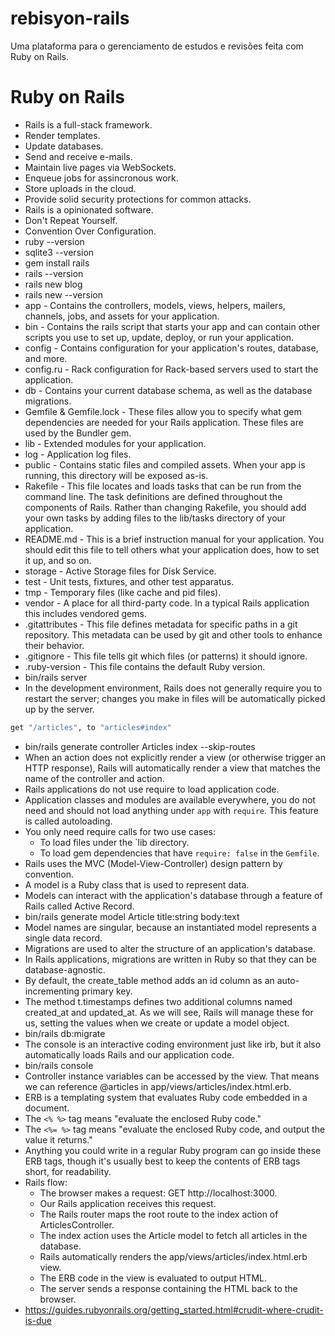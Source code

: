 # rebisyon-rails

Uma plataforma para o gerenciamento de estudos e revisões feita com Ruby on Rails.

# Ruby on Rails

- Rails is a full-stack framework.
- Render templates.
- Update databases.
- Send and receive e-mails.
- Maintain live pages via WebSockets.
- Enqueue jobs for assincronous work.
- Store uploads in the cloud.
- Provide solid security protections for common attacks.
- Rails is a opinionated software.
- Don't Repeat Yourself.
- Convention Over Configuration.
- ruby --version
- sqlite3 --version
- gem install rails
- rails --version
- rails new blog
- rails new --version
- app - Contains the controllers, models, views, helpers, mailers, channels, jobs, and assets for your application.
- bin - Contains the rails script that starts your app and can contain other scripts you use to set up, update, deploy, or run your application.
- config - Contains configuration for your application's routes, database, and more.
- config.ru - Rack configuration for Rack-based servers used to start the application.
- db - Contains your current database schema, as well as the database migrations.
- Gemfile & Gemfile.lock - These files allow you to specify what gem dependencies are needed for your Rails application. These files are used by the Bundler gem.
- lib - Extended modules for your application.
- log - Application log files.
- public - Contains static files and compiled assets. When your app is running, this directory will be exposed as-is.
- Rakefile - This file locates and loads tasks that can be run from the command line. The task definitions are defined throughout the components of Rails. Rather than changing Rakefile, you should add your own tasks by adding files to the lib/tasks directory of your application.
- README.md - This is a brief instruction manual for your application. You should edit this file to tell others what your application does, how to set it up, and so on.
- storage - Active Storage files for Disk Service.
- test - Unit tests, fixtures, and other test apparatus.
- tmp - Temporary files (like cache and pid files).
- vendor - A place for all third-party code. In a typical Rails application this includes vendored gems.
- .gitattributes - This file defines metadata for specific paths in a git repository. This metadata can be used by git and other tools to enhance their behavior.
- .gitignore - This file tells git which files (or patterns) it should ignore.
- .ruby-version	- This file contains the default Ruby version.
- bin/rails server
- In the development environment, Rails does not generally require you to restart the server; changes you make in files will be automatically picked up by the server.

```ruby
get "/articles", to "articles#index"
```

- bin/rails generate controller Articles index --skip-routes
- When an action does not explicitly render a view (or otherwise trigger an HTTP response), Rails will automatically render a view that matches the name of the controller and action.
- Rails applications do not use require to load application code.
- Application classes and modules are available everywhere, you do not need and should not load anything under `app` with `require`. This feature is called autoloading.
- You only need require calls for two use cases:
  - To load files under the `lib directory.
  - To load gem dependencies that have `require: false` in the `Gemfile`.
- Rails uses the MVC (Model-View-Controller) design pattern by convention.
- A model is a Ruby class that is used to represent data.
- Models can interact with the application's database through a feature of Rails called Active Record.
- bin/rails generate model Article title:string body:text
- Model names are singular, because an instantiated model represents a single data record.
- Migrations are used to alter the structure of an application's database.
- In Rails applications, migrations are written in Ruby so that they can be database-agnostic.
- By default, the create_table method adds an id column as an auto-incrementing primary key.
- The method t.timestamps defines two additional columns named created_at and updated_at. As we will see, Rails will manage these for us, setting the values when we create or update a model object.
- bin/rails db:migrate
- The console is an interactive coding environment just like irb, but it also automatically loads Rails and our application code.
- bin/rails console
- Controller instance variables can be accessed by the view. That means we can reference @articles in app/views/articles/index.html.erb.
- ERB is a templating system that evaluates Ruby code embedded in a document.
- The `<% %>` tag means "evaluate the enclosed Ruby code."
- The `<%= %>` tag means "evaluate the enclosed Ruby code, and output the value it returns."
- Anything you could write in a regular Ruby program can go inside these ERB tags, though it's usually best to keep the contents of ERB tags short, for readability.
- Rails flow:
  - The browser makes a request: GET http://localhost:3000.
  - Our Rails application receives this request.
  - The Rails router maps the root route to the index action of ArticlesController.
  - The index action uses the Article model to fetch all articles in the database.
  - Rails automatically renders the app/views/articles/index.html.erb view.
  - The ERB code in the view is evaluated to output HTML.
  - The server sends a response containing the HTML back to the browser.
- https://guides.rubyonrails.org/getting_started.html#crudit-where-crudit-is-due
